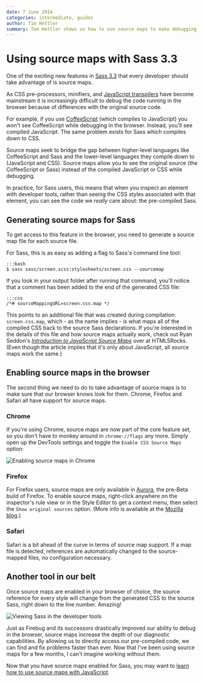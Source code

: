 ```yaml
---
date: 7 June 2014
categories: intermediate, guides
author: Tim Hettler
summary: Tem Hettler shows us how to use source maps to make debugging easier with Sass 3.3 and modern browsers like Safari, Chrome, and Firefox.
---
```


# Using source maps with Sass 3.3

One of the exciting new features in [Sass 3.3](http://thesassway.com/news/sass-3-3-released) that every developer should take advantage of is source maps.

As CSS pre-processors, minifiers, and [JavaScript transpilers](https://github.com/jashkenas/coffeescript/wiki/List-of-languages-that-compile-to-JS) have become mainstream it is increasingly difficult to debug the code running in the browser because of differences with the original source code.

For example, if you use [CoffeeScript](http://coffeescript.org/) (which compiles to JavaScript) you won't see CoffeeScript while debugging in the browser. Instead, you'll see compiled JavaScript. The same problem exists for Sass which compiles down to CSS.

Source maps seek to bridge the gap between higher-level languages like CoffeeScript and Sass and the lower-level languages they compile down to (JavaScript and CSS). Source maps allow you to see the original source (the CoffeeScript or Sass) instead of the compiled JavaScript or CSS while debugging.

In practice, for Sass users, this means that when you inspect an element with developer tools, rather than seeing the CSS styles associated with that element, you can see the code we *really* care about: the pre-compiled Sass.


## Generating source maps for Sass

To get access to this feature in the browser, you need to generate a source map file for each source file.

For Sass, this is as easy as adding a flag to Sass's command line tool:

    :::bash
    $ sass sass/screen.scss:stylesheets/screen.css --sourcemap

If you look in your output folder after running that command, you'll notice that a comment has been added to the end of the generated CSS file:

    :::css
    /*# sourceMappingURL=screen.css.map */

This points to an additional file that was created during compilation: `screen.css.map`, which - as the name implies - is what maps all of the compiled CSS back to the source Sass declarations. If you're interested in the details of this file and how source maps actually work, check out Ryan Seddon's [*Introduction to JavaScript Source Maps*](http://www.html5rocks.com/en/tutorials/developertools/sourcemaps/) over at HTML5Rocks. (Even though the article implies that it's only about JavaScript, all source maps work the same.)


## Enabling source maps in the browser

The second thing we need to do to take advantage of source maps is to make sure that our browser knows look for them. Chrome, Firefox and Safari all have support for source maps.

### Chrome

If you're using Chrome, source maps are now part of the core feature set, so you don't have to monkey around in `chrome://flags` any more. Simply open up the DevTools settings and toggle the `Enable CSS Source Maps` option:

![Enabling source maps in Chrome](/images/articles/chrome-enable-source-map.gif)

### Firefox

For Firefox users, source maps are only available in [Aurora](https://www.mozilla.org/en-US/firefox/aurora/), the pre-Beta build of Firefox. To enable source maps, right-click anywhere on the inspector's rule view or in the Style Editor to get a context menu, then select the `Show original sources` option. (More info is available at the [Mozilla blog](https://hacks.mozilla.org/2014/02/live-editing-sass-and-less-in-the-firefox-developer-tools/).)

### Safari

Safari is a bit ahead of the curve in terms of source map support. If a map file is detected, references are automatically changed to the source-mapped files, no configuration necessary.

## Another tool in our belt

Once source maps are enabled in your browser of choice, the source reference for every style will change from the generated CSS to the source Sass, right down to the line number. Amazing!

![Viewing Sass in the developer tools](/images/articles/view-original-source.gif)

Just as Firebug and its successors drastically improved our ability to debug in the browser, source maps increase the depth of our diagnostic capabilities. By allowing us to directly access our pre-compiled code, we can find and fix problems faster than ever. Now that I've been using source maps for a few months, I can't imagine working without them.

Now that you have source maps enabled for Sass, you may want to [learn how to use source maps with JavaScript](http://www.html5rocks.com/en/tutorials/developertools/sourcemaps/).
